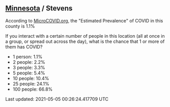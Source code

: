 
## [Minnesota](/united-states/minnesota) / Stevens

According to [MicroCOVID.org](http://microcovid.org),
the "Estimated Prevalence" of COVID in this county is 1.1%

If you interact with a certain number of people in this location
(all at once in a group, or spread out across the day), what is the chance that
1 or more of them has COVID?

- 1 person: 1.1%
- 2 people: 2.2%
- 3 people: 3.3%
- 5 people: 5.4%
- 10 people: 10.4%
- 25 people: 24.1%
- 100 people: 66.8%

Last updated: 2021-05-05 00:26:24.417709 UTC
